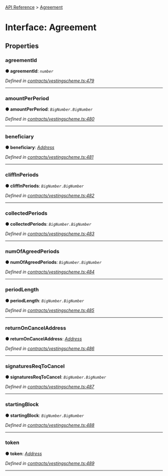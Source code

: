 [API Reference](../README.md) > [Agreement](../interfaces/Agreement.md)



# Interface: Agreement


## Properties
<a id="agreementId"></a>

###  agreementId

**●  agreementId**:  *`number`* 

*Defined in [contracts/vestingscheme.ts:479](https://github.com/daostack/arc.js/blob/caacbb2/lib/contracts/vestingscheme.ts#L479)*





___

<a id="amountPerPeriod"></a>

###  amountPerPeriod

**●  amountPerPeriod**:  *`BigNumber.BigNumber`* 

*Defined in [contracts/vestingscheme.ts:480](https://github.com/daostack/arc.js/blob/caacbb2/lib/contracts/vestingscheme.ts#L480)*





___

<a id="beneficiary"></a>

###  beneficiary

**●  beneficiary**:  *[Address](../#Address)* 

*Defined in [contracts/vestingscheme.ts:481](https://github.com/daostack/arc.js/blob/caacbb2/lib/contracts/vestingscheme.ts#L481)*





___

<a id="cliffInPeriods"></a>

###  cliffInPeriods

**●  cliffInPeriods**:  *`BigNumber.BigNumber`* 

*Defined in [contracts/vestingscheme.ts:482](https://github.com/daostack/arc.js/blob/caacbb2/lib/contracts/vestingscheme.ts#L482)*





___

<a id="collectedPeriods"></a>

###  collectedPeriods

**●  collectedPeriods**:  *`BigNumber.BigNumber`* 

*Defined in [contracts/vestingscheme.ts:483](https://github.com/daostack/arc.js/blob/caacbb2/lib/contracts/vestingscheme.ts#L483)*





___

<a id="numOfAgreedPeriods"></a>

###  numOfAgreedPeriods

**●  numOfAgreedPeriods**:  *`BigNumber.BigNumber`* 

*Defined in [contracts/vestingscheme.ts:484](https://github.com/daostack/arc.js/blob/caacbb2/lib/contracts/vestingscheme.ts#L484)*





___

<a id="periodLength"></a>

###  periodLength

**●  periodLength**:  *`BigNumber.BigNumber`* 

*Defined in [contracts/vestingscheme.ts:485](https://github.com/daostack/arc.js/blob/caacbb2/lib/contracts/vestingscheme.ts#L485)*





___

<a id="returnOnCancelAddress"></a>

###  returnOnCancelAddress

**●  returnOnCancelAddress**:  *[Address](../#Address)* 

*Defined in [contracts/vestingscheme.ts:486](https://github.com/daostack/arc.js/blob/caacbb2/lib/contracts/vestingscheme.ts#L486)*





___

<a id="signaturesReqToCancel"></a>

###  signaturesReqToCancel

**●  signaturesReqToCancel**:  *`BigNumber.BigNumber`* 

*Defined in [contracts/vestingscheme.ts:487](https://github.com/daostack/arc.js/blob/caacbb2/lib/contracts/vestingscheme.ts#L487)*





___

<a id="startingBlock"></a>

###  startingBlock

**●  startingBlock**:  *`BigNumber.BigNumber`* 

*Defined in [contracts/vestingscheme.ts:488](https://github.com/daostack/arc.js/blob/caacbb2/lib/contracts/vestingscheme.ts#L488)*





___

<a id="token"></a>

###  token

**●  token**:  *[Address](../#Address)* 

*Defined in [contracts/vestingscheme.ts:489](https://github.com/daostack/arc.js/blob/caacbb2/lib/contracts/vestingscheme.ts#L489)*





___


